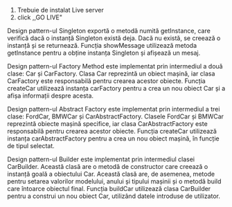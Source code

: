 1. Trebuie de instalat Live server
2. click ,,GO LIVE"

Design pattern-ul Singleton 
exportă o metodă numită getInstance, care verifică dacă o instanță Singleton există deja. Dacă nu există, se creează o instanță și se returnează. Funcția showMessage utilizează metoda getInstance pentru a obține instanța Singleton și afișează un mesaj.

Design pattern-ul Factory Method 
este implementat prin intermediul a două clase: Car și CarFactory. Clasa Car reprezintă un obiect mașină, iar clasa CarFactory este responsabilă pentru crearea acestor obiecte. Funcția createCar utilizează instanța carFactory pentru a crea un nou obiect Car și a afișa informații despre acesta.

Design pattern-ul Abstract Factory 
este implementat prin intermediul a trei clase: FordCar, BMWCar și CarAbstractFactory. Clasele FordCar și BMWCar reprezintă obiecte mașină specifice, iar clasa CarAbstractFactory este responsabilă pentru crearea acestor obiecte. Funcția createCar utilizează instanța carAbstractFactory pentru a crea un nou obiect mașină, în funcție de tipul selectat.

Design pattern-ul Builder 
este implementat prin intermediul clasei CarBuilder. Această clasă are o metodă de constructor care creează o instanță goală a obiectului Car. Această clasă are, de asemenea, metode pentru setarea valorilor modelului, anului și tipului mașinii și o metodă build care întoarce obiectul final. Funcția buildCar utilizează clasa CarBuilder pentru a construi un nou obiect Car, utilizând datele introduse de utilizator.